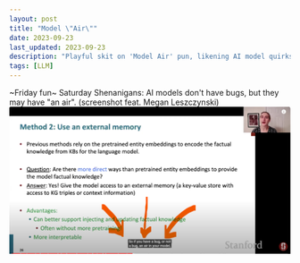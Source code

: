 ```yaml
---
layout: post
title: "Model \"Air\""
date: 2023-09-23
last_updated: 2023-09-23
description: "Playful skit on 'Model Air' pun, likening AI model quirks to having an 'air' rather than bugs, featuring visual lecture notes."
tags: [LLM]
---
```


~Friday fun~ Saturday Shenanigans: AI models don't have bugs, but they may have "an air". (screenshot feat. Megan Leszczynski)
![Lecture notes](assets/img/model-air.png)